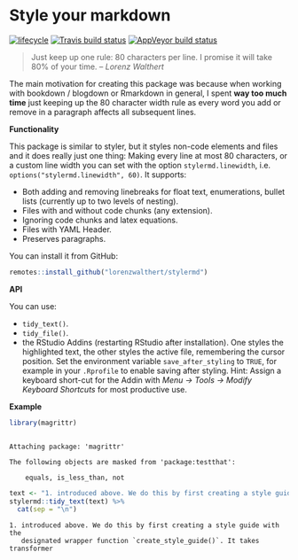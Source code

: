 
# Style your markdown

[![lifecycle](https://img.shields.io/badge/lifecycle-experimental-orange.svg)](https://www.tidyverse.org/lifecycle/#experimental)
[![Travis build
status](https://travis-ci.org/lorenzwalthert/stylermd.svg?branch=master)](https://travis-ci.org/lorenzwalthert/stylermd)
[![AppVeyor build
status](https://ci.appveyor.com/api/projects/status/github/lorenzwalthert/stylermd?branch=master&svg=true)](https://ci.appveyor.com/project/lorenzwalthert/stylermd)

> Just keep up one rule: 80 characters per line. I promise it will take
> 80% of your time. – <cite>Lorenz Walthert</cite>

The main motivation for creating this package was because when working
with bookdown / blogdown or Rmarkdown in general, I spent **way too much
time** just keeping up the 80 character width rule as every word you add
or remove in a paragraph affects all subsequent lines.

**Functionality**

This package is similar to styler, but it styles non-code elements and
files and it does really just one thing: Making every line at most 80
characters, or a custom line width you can set with the option
`stylermd.linewidth`, i.e. `options("stylermd.linewidth", 60)`. It
supports:

  - Both adding and removing linebreaks for float text, enumerations,
    bullet lists (currently up to two levels of nesting).
  - Files with and without code chunks (any extension).
  - Ignoring code chunks and latex equations.
  - Files with YAML Header.
  - Preserves paragraphs.

You can install it from GitHub:

``` r
remotes::install_github("lorenzwalthert/stylermd")
```

**API**

You can use:

  - `tidy_text()`.
  - `tidy_file()`.
  - the RStudio Addins (restarting RStudio after installation). One
    styles the highlighted text, the other styles the active file,
    remembering the cursor position. Set the environment variable
    `save_after_styling` to `TRUE`, for example in your `.Rprofile` to
    enable saving after styling. Hint: Assign a keyboard short-cut for
    the Addin with *Menu -\> Tools -\> Modify Keyboard Shortcuts* for
    most productive use.

**Example**

``` r
library(magrittr)
```

``` 

Attaching package: 'magrittr'
```

    The following objects are masked from 'package:testthat':
    
        equals, is_less_than, not

``` r
text <- "1. introduced above. We do this by first creating a style guide with the designated wrapper function `create_style_guide()`. It takes transformer"
stylermd::tidy_text(text) %>%
  cat(sep = "\n")
```

    1. introduced above. We do this by first creating a style guide with the
       designated wrapper function `create_style_guide()`. It takes transformer
